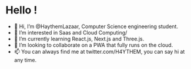 # Hello !
- 👋 Hi, I’m @HaythemLazaar, Computer Science engineering student.
- 👀 I’m interested in Saas and Cloud Computing/
- 🌱 I’m currently learning React.js, Next.js and Three.js.
- 💞️ I’m looking to collaborate on a PWA that fully runs on the cloud.
- 📫 You can always find me at twitter.com/H4YTHEM, you can say hi at any time.

<!---
HaythemLazaar/HaythemLazaar is a ✨ special ✨ repository because its `README.md` (this file) appears on your GitHub profile.
You can click the Preview link to take a look at your changes.
--->
